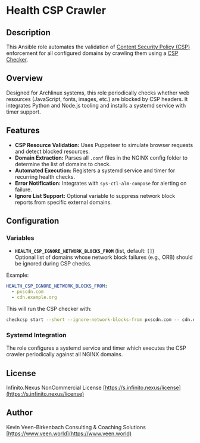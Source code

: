# Health CSP Crawler

## Description

This Ansible role automates the validation of [Content Security Policy (CSP)](https://developer.mozilla.org/en-US/docs/Web/HTTP/Guides/CSP) enforcement for all configured domains by crawling them using a [CSP Checker](https://github.com/kevinveenbirkenbach/csp-checker).

## Overview

Designed for Archlinux systems, this role periodically checks whether web resources (JavaScript, fonts, images, etc.) are blocked by CSP headers. It integrates Python and Node.js tooling and installs a systemd service with timer support.

## Features

- **CSP Resource Validation:** Uses Puppeteer to simulate browser requests and detect blocked resources.
- **Domain Extraction:** Parses all `.conf` files in the NGINX config folder to determine the list of domains to check.
- **Automated Execution:** Registers a systemd service and timer for recurring health checks.
- **Error Notification:** Integrates with `sys-ctl-alm-compose` for alerting on failure.
- **Ignore List Support:** Optional variable to suppress network block reports from specific external domains.

## Configuration

### Variables

- **`HEALTH_CSP_IGNORE_NETWORK_BLOCKS_FROM`** (list, default: `[]`)  
  Optional list of domains whose network block failures (e.g., ORB) should be ignored during CSP checks.

Example:

```yaml
HEALTH_CSP_IGNORE_NETWORK_BLOCKS_FROM:
  - pxscdn.com
  - cdn.example.org
```

This will run the CSP checker with:

```bash
checkcsp start --short --ignore-network-blocks-from pxscdn.com -- cdn.example.org <domains...>
```

### Systemd Integration

The role configures a systemd service and timer which executes the CSP crawler periodically against all NGINX domains.

## License

Infinito.Nexus NonCommercial License
[https://s.infinito.nexus/license](https://s.infinito.nexus/license)

## Author

Kevin Veen-Birkenbach
Consulting & Coaching Solutions
[https://www.veen.world](https://www.veen.world)
